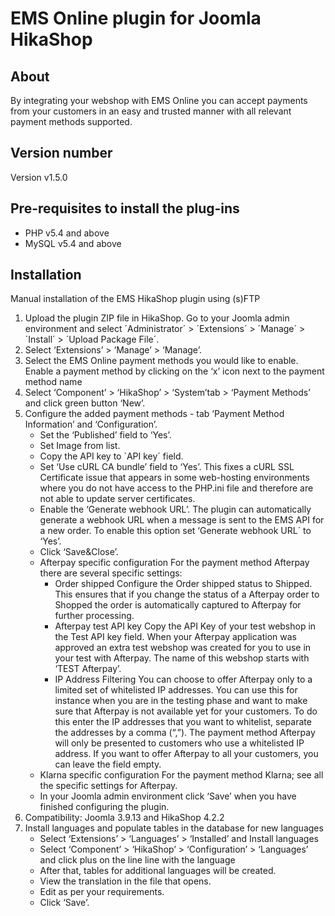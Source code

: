 # EMS Online plugin for Joomla HikaShop

## About

By integrating your webshop with EMS Online you can accept payments from your customers in an easy and trusted manner with all relevant payment methods supported.

## Version number
Version v1.5.0

## Pre-requisites to install the plug-ins 
* PHP v5.4 and above
* MySQL v5.4 and above

## Installation
Manual installation of the EMS HikaShop plugin using (s)FTP

1. Upload the plugin ZIP file in HikaShop. Go to your Joomla admin environment and select ´Administrator´ > ´Extensions´ > ´Manage´ > ´Install´ > ´Upload Package File´.
2. Select ‘Extensions’ > ‘Manage’ > ‘Manage’.
3. Select the EMS Online payment methods you would like to enable.
Enable a payment method by clicking on the ‘x’ icon next to the payment method name
4. Select ‘Component’ > ‘HikaShop’ > ‘System’tab > ‘Payment Methods’ and click green button ‘New’.
5. Configure the added payment methods - tab ‘Payment Method Information’ and ‘Configuration’.
    - Set the ‘Published’ field to ‘Yes’.
    - Set Image from list.
    - Copy the API key to `API key´ field.
    - Set ‘Use cURL CA bundle’ field to ‘Yes’.
This fixes a cURL SSL Certificate issue that appears in some web-hosting environments where you do not have access to the PHP.ini file and therefore are not able to update server certificates.
    - Enable the ‘Generate webhook URL’.
The plugin can automatically generate a webhook URL when a message is sent to the EMS API for a new order. To enable this option set ‘Generate webhook URL´ to ‘Yes’.
    - Click ‘Save&Close’.
    - Afterpay specific configuration 
    For the payment method Afterpay there are several specific settings:
	    - Order shipped
	Configure the Order shipped status to Shipped. This ensures that if you change the status of a Afterpay order to Shopped the order is automatically captured to Afterpay for further processing.
	    - Afterpay test API key Copy the API Key of your test webshop in the Test API key field.
	When your Afterpay application was approved an extra test webshop was created for you to use in your test with Afterpay. The name of this webshop starts with ‘TEST Afterpay’.
	    - IP Address Filtering
	You can choose to offer Afterpay only to a limited set of whitelisted IP addresses. You can use this for instance when you are in the testing phase and want to make sure that Afterpay is not available yet for your customers.
	To do this enter the IP addresses that you want to whitelist, separate the addresses by a comma (“,”). The payment method Afterpay will only be presented to customers who use a whitelisted IP address.
	If you want to offer Afterpay to all your customers, you can leave the field empty.
    - Klarna specific configuration
    For the payment method Klarna; see all the specific settings for Afterpay.
    - In your Joomla admin environment click ‘Save’ when you have finished configuring the plugin.
6. Compatibility: Joomla 3.9.13 and HikaShop 4.2.2
7. Install languages and populate tables in the database for new languages
    - Select ‘Extensions’ > ‘Languages’ > ‘Installed’ and Install languages
    - Select ‘Component’ > ‘HikaShop’ > ‘Configuration’ > ‘Languages’ and click plus on the line line with the language
    - After that, tables for additional languages will be created. 
    - View the translation in the file that opens.
    - Edit as per your requirements.
    - Click ‘Save’.